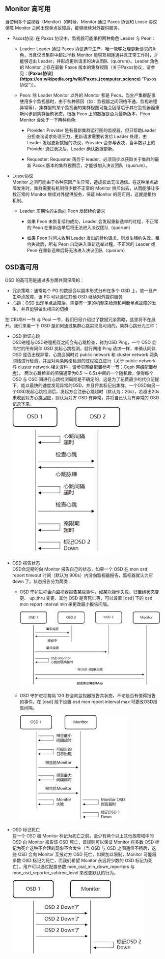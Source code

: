 ## Monitor 高可用

当使用多个监视器（Monitor）的时候，Monitor 通过 Paxos 协议和 Lease 协议保障 Monitor 之间出现单点故障后，能够继续对外提供服务。

* Paxos协议: 在 Paxos 协议中，监视器可能承担两种角色 Leader 与 Peon：

  * Leader: Leader 通过 Paxos 协议选举生产，唯一能够处理更新请求的角色，当且仅当集群中超过半数 Monitor 能够互相连通并且正常工作时，才能够选出 Leader，并形成更新请求的决议团队（quorum）。Leader 角色的 Monitor 上存在最新 Paxos 版本的集群视图（关于Paxos协议，请参见：**[**Paxos协议**](https://en.wikipedia.org/wiki/Paxos_(computer_science)** "Paxos协议"\)）。  
  
  * Peon: 除 Leader Monitor 以外的 Monitor 都是 Peon。当生产集群配置使用多个监视器时，由于各种原因（如：监视器之间网络不通，监视进程异常等），集群里的某个监视器的集群视图可能会因落后于其它监视器而重新同步到集群当前状态，根据 Peon 上的数据是否为最新版本，Peon Monitor 会处于一下两种角色:
  
    * Provider: Provider 是有最新集群运行图的监视器，但只帮助Leader分担查询请求处理压力，更新请求需要转发给 Leader 处理，由 Leader 发起更新数据的决议，Provider 会参与表决，当半数以上的 Provider 通过表决后，Leader 确认数据更新。  
  
    * Requester: Requester 落后于 leader，必须同步以获取关于集群的最新 Paxox 版本的集群视图后，才能够加入决议团队（quorum）。

* Lease协议  
  Monitor 之间可能由于各种原因产生异常，造成彼此无法通信。在这种单点故障发生时，集群需要有机制将少数不正常的 Monitor 排斥出去，从而能够让多数正常的 Monitor 继续对外提供服务，保证 Monitor 的高可用，这就是租约机制。

  * Leader: 周期性的主动向 Peon 发起续约请求

    * 如果 Peon 未恢复续约成功，Leader 会发起重新选举的过程，不正常的 Peon 在重新选举后将无法进入决议团队（quorum）

    * 如果 Peon 时间未收到 Leader 发出的续约请求，则发生租约失效。租约失效后，所有 Peon 自动进入重新选举过程，不正常的 Leader 或 Peon 在重新选举后将无法进入决议团队（quorum）

## OSD高可用

OSD 的高可用是通过多方面共同保障的：

* 冗余策略：通常每个 PG 的数据会以副本形式分布在多个 OSD 上，故一旦产生单点故障，该 PG 可以通过其他 OSD 继续对外提供服务
* 心跳：OSD 出现单点故障后，需要有一定的机制来检测和判断单点故障的发生，并且能够做出相应的切换

在 CRUSH 一节 与 Pool 一节，我们已经介绍过了数据冗余策略，这里将不在展开。我们来看一下 OSD 是如何通过集群心跳实现高可用的，集群心跳分为三种：

* OSD 验证心跳  
  OSD进程与OSD进程相互之间会有心跳检查，称为OSD Ping，一个 OSD 会向它的所有同伴 OSD 发起心跳检测，就行网络 Ping 请求一样，来确认同伴 OSD 是否出现异常。心跳会同时对 public network 和 cluster network 两条网络进行检测，并且对两条网络检测的过程独立进行（关于 public network 与 cluster network 相关资料，请参见网络配置参考一节：[Ceph 网络配置参考](http://docs.ceph.org.cn/rados/configuration/network-config-ref/ "Ceph 网络配置参考")）。 两次心跳检查的间隔通常为0.5 ～ 6.5s中间的一个随机数，使得每个 OSD 与 OSD 间进行心跳检测周期是不确定的，这是为了花费最少的代价前提下，能以最快的速度发现异常的OSD，并且将其标记出集群。一个OSD向另一个OSD发起心跳检测后，发起方会注册心跳超时（默认为：20s），若超出20s未收到对方心跳回应，则认为对方 OSD 有异常，并将自己认为有异常的 OSD 记录下来。  
  ![](/assets/high_availibility_1.png)

* OSD 报告状态  
  OSD会定期的向 Monitor 报告自己的状态，如果一个 OSD 在 mon osd report timeout 时间（默认为 900s）内没向监视器报告，监视器就认为它 down 了。状态报告分为两类：

  * OSD 守护进程会向监视器报告某些事件，如某次操作失败、归置组状态变更、 up\_thru 变更、其他 OSD 是否死亡等，可以设置 \[osd\] 下的 osd mon report interval min 来更改最小报告间隔。

    ![](/assets/high_availibility_2.png)

  * OSD 守护进程每隔 120 秒会向监视器报告其状态，不论是否有值得报告的事件。在 \[osd\] 段下设置 osd mon report interval max 可更改OSD报告间隔。

    ![](/assets/high_availibility_3.png)

* OSD 标记死亡  
  在一个 OSD 被 Monitor 标记为死亡之前，至少有两个以上其他故障域中的 OSD 向 Monitor 报告该 OSD 死亡，该规则可以保证 Monitor 将多数 OSD 标记为死亡这种不合理的现象不会发生（当 OSD 与 OSD 之间通信不畅后，这些 OSD 会向 Monitor 互报对方 OSD 死亡，如果加以限制，Monitor 可能将多数 OSD 标记为死亡，而我们希望 Monitor 永远将少数的 OSD 标记为死亡）。用户可以通过配置参数 mon\_osd\_min\_down\_reporters 与 mon\_osd\_reporter\_subtree\_level 来改变默认的行为。

  ![](/assets/high_availibility_4.png)



